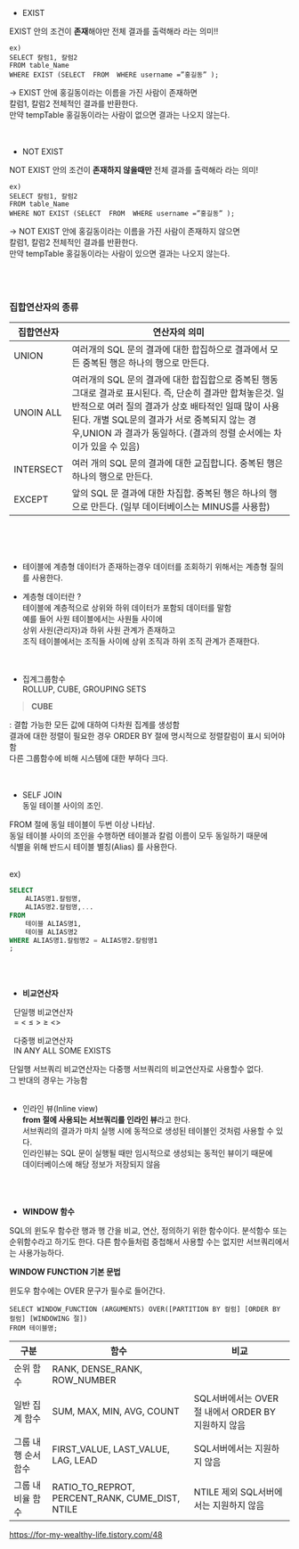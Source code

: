 

- EXIST

 EXIST 안의 조건이 **존재**해야만 전체 결과를 출력해라 라는 의미!!

```
ex)  
SELECT 칼럼1, 칼럼2  
FROM table_Name  
WHERE EXIST (SELECT  FROM  WHERE username =”홍길동” );  
```

→ EXIST 안에 홍길동이라는 이름을 가진 사람이 존재하면  
칼럼1, 칼럼2 전체적인 결과를 반환한다.  
만약 tempTable  홍길동이라는 사람이 없으면 결과는 나오지 않는다.  
<br><br>

- NOT EXIST

NOT EXIST 안의 조건이  **존재하지 않을때만** 전체 결과를 출력해라 라는 의미!

```
ex)  
SELECT 칼럼1, 칼럼2  
FROM table_Name  
WHERE NOT EXIST (SELECT  FROM  WHERE username =”홍길동” );  
```

→ NOT EXIST 안에 홍길동이라는 이름을 가진 사람이 존재하지 않으면  
칼럼1, 칼럼2 전체적인 결과를 반환한다.  
만약 tempTable  홍길동이라는 사람이 있으면 결과는 나오지 않는다.  
<br><br><br>


### 집합연산자의 종류

| 집합연산자 | 연산자의 의미 |
| --- | --- |
| UNION | 여러개의 SQL 문의 결과에 대한 합집하으로 결과에서 모든 중복된 행은 하나의 행으로 만든다. |
| UNOIN ALL | 여러개의 SQL 문의 결과에 대한 합집합으로 중복된 행동 그대로 결과로 표시된다.  즉, 단순히 결과만 합쳐놓은것.  일반적으로 여러 질의 결과가 상호 배타적인 일때 많이 사용된다.  개별 SQL문의 결과가 서로 중복되지 않는 경우,UNION 과 결과가 동일하다.  (결과의 정렬 순서에는 차이가 있을 수 있음)   |
| INTERSECT | 여러 개의 SQL 문의 결과에 대한 교집합니다. 중복된 행은 하나의 행으로 만든다. |
| EXCEPT | 앞의 SQL 문 결과에 대한 차집합.  중복된 행은 하나의 행으로 만든다.  (일부 데이터베이스는 MINUS를 사용함) |


<br><br><br>


- 테이블에 계층형 데이터가 존재하는경우 데이터를 조회하기 위해서는 계층형 질의를 사용한다.  
- 계층형 데이터란 ?   
테이블에 계층적으로 상위와 하위 데이터가 포함되 데이터를 말함  
예를 들어 사원 테이블에서는 사원들 사이에   
 상위 사원(관리자)과 하위 사원 관계가 존재하고  
조직 테이블에서는 조직들 사이에 상위 조직과 하위 조직 관계가 존재한다.  
<br><br>

- 집계그룹함수  
ROLLUP,  CUBE, GROUPING SETS

> **CUBE**
> 

: 결합 가능한 모든 값에 대하여 다차원 집계를 생성함  
 결과에 대한 정렬이 필요한 경우 ORDER BY 절에 명시적으로 정렬칼럼이 표시 되어야 함  
 다른 그룹함수에 비해 시스템에 대한 부하다 크다.  
<br><br>

- SELF JOIN  
동일 테이블 사이의 조인.

FROM 절에 동일 테이블이 두번 이상 나타남.  
동일 테이블 사이의  조인을 수행하면 테이블과 칼럼 이름이 모두 동일하기 때문에   
식별을 위해 반드시 테이블 별칭(Alias) 를 사용한다.  
<br>

ex) 

```sql
SELECT 
	ALIAS명1.칼럼명,
	ALIAS명2.칼럼명,... 
FROM
	테이블 ALIAS명1,
	테이블 ALIAS명2
WHERE ALIAS명1.칼럼명2 = ALIAS명2.칼럼명1 
;
```
<br><br>
 

- **비교연산자**

&nbsp; 단일행 비교연산자  
&nbsp; = < ≤ > ≥ <>

&nbsp; 다중행 비교연산자  
&nbsp; IN  ANY  ALL  SOME  EXISTS

단일행 서브쿼리 비교연산자는 다중행 서브쿼리의 비교연산자로 사용할수 없다.  
그 반대의 경우는 가능함
<br><br>

- 인라인 뷰(Inline  view)  
**from 절에 사용되는 서브쿼리를 인라인 뷰**라고 한다.  
서브쿼리의 결과가 마치 실행 시에 동적으로 생성된 테이블인 것처럼 사용할 수 있다.  
인라인뷰는 SQL 문이 실행될 때만 임시적으로 생성되는 동적인 뷰이기 때문에  
데이터베이스에 해당 정보가 저장되지 않음  
<br><br><br>

- **WINDOW 함수**

SQL의 윈도우 함수란 행과 행 간을 비교, 연산, 정의하기 위한 함수이다.
분석함수 또는 순위함수라고 하기도 한다.
다른 함수들처럼 중첩해서 사용할 수는 없지만 서브쿼리에서는 사용가능하다.


**WINDOW FUNCTION 기본 문법**

윈도우 함수에는 OVER 문구가 필수로 들어간다.

```
SELECT WINDOW_FUNCTION (ARGUMENTS) OVER([PARTITION BY 컬럼] [ORDER BY 컬럼] [WINDOWING 절])
FROM 테이블명;
```

| 구분 | 함수 | 비교 |
| --- | --- | --- |
| 순위 함수 | RANK, DENSE_RANK, ROW_NUMBER |  |
| 일반 집계 함수 | SUM, MAX, MIN, AVG, COUNT | SQL서버에서는 OVER 절 내에서 ORDER BY 지원하지 않음 |
| 그룹 내 행 순서 함수 | FIRST_VALUE, LAST_VALUE, LAG, LEAD | SQL서버에서는 지원하지 않음 |
| 그룹 내 비율 함수 | RATIO_TO_REPROT, PERCENT_RANK, CUME_DIST, NTILE | NTILE 제외 SQL서버에서는 지원하지 않음 |




https://for-my-wealthy-life.tistory.com/48



